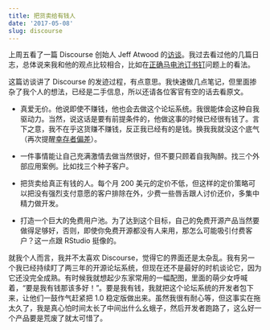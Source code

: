 ```yaml
---
title: 把货卖给有钱人
date: '2017-05-08'
slug: discourse
---
```


上周五看了一篇 Discourse 创始人 Jeff Atwood 的[访谈](https://www.indiehackers.com/businesses/discourse)。我过去看过他的几篇日志，总体说来我和他的观点比较相合，比如在[正确马电池订书钉](https://blog.codinghorror.com/password-rules-are-bullshit/)问题上的看法。

这篇访谈讲了 Discourse 的发迹过程，有点意思。我快速做几点笔记，但里面掺杂了我个人的想法，已经是二手信息，所以还请各位客官有空的话去看原文。

- 真爱无价。他说即使不赚钱，他也会去做这个论坛系统。我很能体会这种自我驱动力。当然，说这话是要有前提条件的，他做这事的时候已经很有钱了。言下之意，我不在乎这货赚不赚钱，反正我已经有的是钱。换我我就没这个底气（再次提醒[幸存者偏差](/cn/2017/04/survivorship-bias/)）。

- 一件事情能让自己充满激情去做当然很好，但不要只顾着自我陶醉。找三个外部应用案例。比如找三个种子客户。

- 把货卖给真正有钱的人。每个月 200 美元的定价不低，但这样的定价策略可以把没有强烈支付意愿的客户排除在外，少费一些唇舌跟人讨价还价，多集中精力做开发。

- 打造一个巨大的免费用户池。为了达到这个目标，自己的免费开源产品当然要做得足够好，否则，即使你免费开源都没有人来用，那怎么可能吸引付费客户？这一点跟 RStudio 挺像的。

就我个人而言，我并不太喜欢 Discourse，觉得它的界面还是太杂乱。我有另一个我已经持续盯了两三年的开源论坛系统，但现在还不是最好的时机谈论它，因为它还没完全成熟。有时候我就想起少东家常用的一幅配图，里面的萌少女呼喊着，“要是我有钱那该多好！”。要是我有钱，我就把这个论坛系统的开发者包下来，让他们一鼓作气赶紧把 1.0 稳定版做出来。虽然我很有耐心等，但这事实在拖太久了，我是真心怕时间太长了中间出什么幺蛾子，然后开发者跑路了，这么好一个产品要是荒废了就太可惜了。
